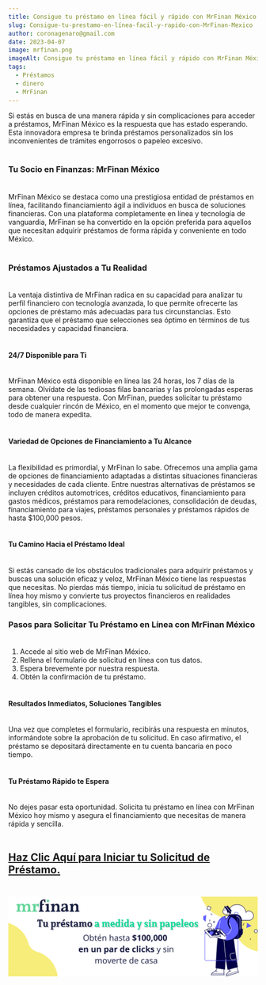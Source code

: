 ```yaml
---
title: Consigue tu préstamo en línea fácil y rápido con MrFinan México.
slug: Consigue-tu-prestamo-en-línea-facil-y-rapido-con-MrFinan-Mexico
author: coronagenaro@gmail.com
date: 2023-04-07
image: mrfinan.png
imageAlt: Consigue tu préstamo en línea fácil y rápido con MrFinan México.
tags:
  - Préstamos
  - dinero
  - MrFinan
---
```

Si estás en busca de una manera rápida y sin complicaciones para acceder a préstamos, MrFinan México es la respuesta que has estado esperando. Esta innovadora empresa te brinda préstamos personalizados sin los inconvenientes de trámites engorrosos o papeleo excesivo.<br/><br/>

### **Tu Socio en Finanzas: MrFinan México**<br/><br/>

MrFinan México se destaca como una prestigiosa entidad de préstamos en línea, facilitando financiamiento ágil a individuos en busca de soluciones financieras. Con una plataforma completamente en línea y tecnología de vanguardia, MrFinan se ha convertido en la opción preferida para aquellos que necesitan adquirir préstamos de forma rápida y conveniente en todo México.<br/><br/>

### **Préstamos Ajustados a Tu Realidad**<br/><br/>

La ventaja distintiva de MrFinan radica en su capacidad para analizar tu perfil financiero con tecnología avanzada, lo que permite ofrecerte las opciones de préstamo más adecuadas para tus circunstancias. Esto garantiza que el préstamo que selecciones sea óptimo en términos de tus necesidades y capacidad financiera.<br/><br/>

#### **24/7 Disponible para Ti**<br/><br/>

MrFinan México está disponible en línea las 24 horas, los 7 días de la semana. Olvídate de las tediosas filas bancarias y las prolongadas esperas para obtener una respuesta. Con MrFinan, puedes solicitar tu préstamo desde cualquier rincón de México, en el momento que mejor te convenga, todo de manera expedita.<br/><br/>

#### **Variedad de Opciones de Financiamiento a Tu Alcance**<br/><br/>

La flexibilidad es primordial, y MrFinan lo sabe. Ofrecemos una amplia gama de opciones de financiamiento adaptadas a distintas situaciones financieras y necesidades de cada cliente. Entre nuestras alternativas de préstamos se incluyen créditos automotrices, créditos educativos, financiamiento para gastos médicos, préstamos para remodelaciones, consolidación de deudas, financiamiento para viajes, préstamos personales y préstamos rápidos de hasta $100,000 pesos.<br/><br/>

#### **Tu Camino Hacia el Préstamo Ideal**<br/><br/>

Si estás cansado de los obstáculos tradicionales para adquirir préstamos y buscas una solución eficaz y veloz, MrFinan México tiene las respuestas que necesitas. No pierdas más tiempo, inicia tu solicitud de préstamo en línea hoy mismo y convierte tus proyectos financieros en realidades tangibles, sin complicaciones.

### **Pasos para Solicitar Tu Préstamo en Línea con MrFinan México**<br/><br/>

1. Accede al sitio web de MrFinan México.
2. Rellena el formulario de solicitud en línea con tus datos.
3. Espera brevemente por nuestra respuesta.
4. Obtén la confirmación de tu préstamo.<br/><br/>

#### **Resultados Inmediatos, Soluciones Tangibles**<br/><br/>

Una vez que completes el formulario, recibirás una respuesta en minutos, informándote sobre la aprobación de tu solicitud. En caso afirmativo, el préstamo se depositará directamente en tu cuenta bancaria en poco tiempo.<br/><br/>

#### **Tu Préstamo Rápido te Espera**<br/><br/>

No dejes pasar esta oportunidad. Solicita tu préstamo en línea con MrFinan México hoy mismo y asegura el financiamiento que necesitas de manera rápida y sencilla.<br/><br/>

## **[Haz Clic Aquí para Iniciar tu Solicitud de Préstamo.](https://bit.ly/3qBTHJc)**<br/><br/>













[![Banner Mr Finan](bannermf-1-.png "Mr Finan tu préstamos a la medida")](https://bit.ly/3qBTHJc)